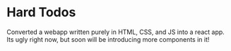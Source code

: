 # Hard Todos
Converted a webapp written purely in HTML, CSS, and JS into a react app.
Its ugly right now, but soon will be introducing more components in it!

